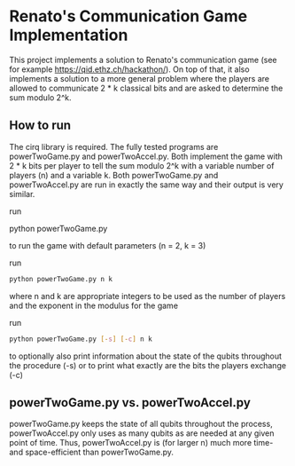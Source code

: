 # Renato's Communication Game Implementation

This project implements a solution to Renato's communication game (see for example https://qid.ethz.ch/hackathon/). On top of that, it also implements a solution to a more general problem where the players are allowed to communicate 2 * k classical bits and are asked to determine the sum modulo 2^k.

## How to run
The cirq library is required.
The fully tested programs are powerTwoGame.py and powerTwoAccel.py. Both implement the game with 2 * k bits per player to tell the sum modulo 2^k with a variable number of players (n) and a variable k. Both powerTwoGame.py and powerTwoAccel.py are run in exactly the same way and their output is very similar.

run

python powerTwoGame.py

to run the game with default parameters (n = 2, k = 3)


run

```bash
python powerTwoGame.py n k
```

where n and k are appropriate integers to be used as the number of players and the exponent in the modulus for the game

run

```bash
python powerTwoGame.py [-s] [-c] n k
```

to optionally also print information about the state of the qubits throughout the procedure (-s) or to print what exactly are the bits the players exchange (-c)

## powerTwoGame.py vs. powerTwoAccel.py

powerTwoGame.py keeps the state of all qubits throughout the process, powerTwoAccel.py only uses as many qubits as are needed at any given point of time. Thus, powerTwoAccel.py is (for larger n) much more time- and space-efficient than powerTwoGame.py.
